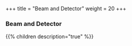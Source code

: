 +++
title = "Beam and Detector"
weight = 20
+++

### Beam and Detector

{{% children description="true" %}}
